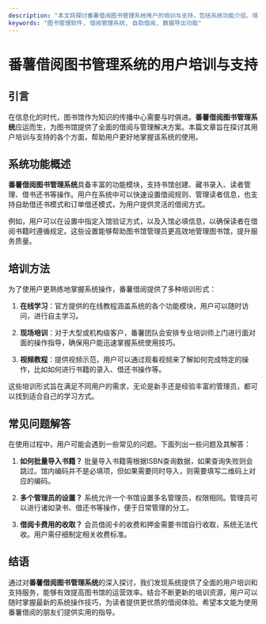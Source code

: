 ```yaml
---
description: "本文将探讨番薯借阅图书管理系统用户的培训与支持，包括系统功能介绍、培训方法、常见问题解答等。"
keywords: "图书管理软件, 借阅管理系统, 自助借阅, 数据导出功能"
---
```

# 番薯借阅图书管理系统的用户培训与支持

## 引言

在信息化的时代，图书馆作为知识的传播中心需要与时俱进。**番薯借阅图书管理系统**应运而生，为图书馆提供了全面的借阅与管理解决方案。本篇文章旨在探讨其用户培训与支持的各个方面，帮助用户更好地掌握该系统的使用。

## 系统功能概述

**番薯借阅图书管理系统**具备丰富的功能模块，支持书馆创建、藏书录入、读者管理、借书还书等操作。用户在系统中可以快速设置借阅规则、管理读者信息，也支持自助借还书模式和订单借还模式，为用户提供灵活的借阅方式。

例如，用户可以在设置中指定入馆验证方式，以及入馆必填信息，以确保读者在借阅书籍时遵循规定。这些设置能够帮助图书馆管理员更高效地管理图书馆，提升服务质量。

## 培训方法

为了使用户更熟练地掌握系统操作，番薯借阅提供了多种培训形式：

1. **在线学习**：官方提供的在线教程涵盖系统的各个功能模块，用户可以随时访问，进行自主学习。
   
2. **现场培训**：对于大型或机构级客户，番薯团队会安排专业培训师上门进行面对面的操作指导，确保用户能迅速掌握系统使用技巧。

3. **视频教程**：提供视频示范，用户可以通过观看视频来了解如何完成特定的操作，比如如何进行书籍的录入、借还书操作等。

这些培训形式旨在满足不同用户的需求，无论是新手还是经验丰富的管理员，都可以找到适合自己的学习方式。

## 常见问题解答

在使用过程中，用户可能会遇到一些常见的问题。下面列出一些问题及其解答：

1. **如何批量导入书籍？**
   批量导入书籍需根据ISBN查询数据，如果查询失败则会跳过。馆内编码并不是必填项，但如果需要同时导入，则需要填写二维码上对应的编码。

2. **多个管理员的设置？**
   系统允许一个书馆设置多名管理员，权限相同。管理员可以进行诸如录书、借还书等操作，便于日常管理的分工。

3. **借阅卡费用的收取？**
   会员借阅卡的收费和押金需要书馆自行收取，系统无法代收。用户需仔细制定相关收费标准。

## 结语

通过对**番薯借阅图书管理系统**的深入探讨，我们发现系统提供了全面的用户培训和支持服务，能够有效提高图书馆的运营效率。结合不断更新的培训资源，用户可以随时掌握最新的系统操作技巧，为读者提供更优质的借阅体验。希望本文能为使用番薯借阅的朋友们提供实用的指导。
